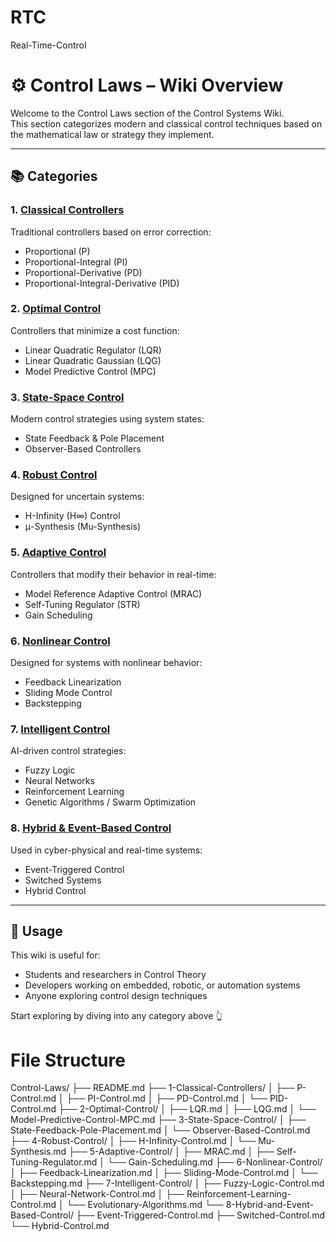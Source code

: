 # RTC
Real-Time-Control
# ⚙️ Control Laws – Wiki Overview

Welcome to the Control Laws section of the Control Systems Wiki.  
This section categorizes modern and classical control techniques based on the mathematical law or strategy they implement.

---

## 📚 Categories

### 1. [Classical Controllers](./1-Classical-Controllers/)
Traditional controllers based on error correction:
- Proportional (P)
- Proportional-Integral (PI)
- Proportional-Derivative (PD)
- Proportional-Integral-Derivative (PID)

### 2. [Optimal Control](./2-Optimal-Control/)
Controllers that minimize a cost function:
- Linear Quadratic Regulator (LQR)
- Linear Quadratic Gaussian (LQG)
- Model Predictive Control (MPC)

### 3. [State-Space Control](./3-State-Space-Control/)
Modern control strategies using system states:
- State Feedback & Pole Placement
- Observer-Based Controllers

### 4. [Robust Control](./4-Robust-Control/)
Designed for uncertain systems:
- H-Infinity (H∞) Control
- μ-Synthesis (Mu-Synthesis)

### 5. [Adaptive Control](./5-Adaptive-Control/)
Controllers that modify their behavior in real-time:
- Model Reference Adaptive Control (MRAC)
- Self-Tuning Regulator (STR)
- Gain Scheduling

### 6. [Nonlinear Control](./6-Nonlinear-Control/)
Designed for systems with nonlinear behavior:
- Feedback Linearization
- Sliding Mode Control
- Backstepping

### 7. [Intelligent Control](./7-Intelligent-Control/)
AI-driven control strategies:
- Fuzzy Logic
- Neural Networks
- Reinforcement Learning
- Genetic Algorithms / Swarm Optimization

### 8. [Hybrid & Event-Based Control](./8-Hybrid-and-Event-Based-Control/)
Used in cyber-physical and real-time systems:
- Event-Triggered Control
- Switched Systems
- Hybrid Control

---

## 📌 Usage

This wiki is useful for:
- Students and researchers in Control Theory
- Developers working on embedded, robotic, or automation systems
- Anyone exploring control design techniques

Start exploring by diving into any category above 👆

# File Structure
Control-Laws/
├── README.md
├── 1-Classical-Controllers/
│   ├── P-Control.md
│   ├── PI-Control.md
│   ├── PD-Control.md
│   └── PID-Control.md
├── 2-Optimal-Control/
│   ├── LQR.md
│   ├── LQG.md
│   └── Model-Predictive-Control-MPC.md
├── 3-State-Space-Control/
│   ├── State-Feedback-Pole-Placement.md
│   └── Observer-Based-Control.md
├── 4-Robust-Control/
│   ├── H-Infinity-Control.md
│   └── Mu-Synthesis.md
├── 5-Adaptive-Control/
│   ├── MRAC.md
│   ├── Self-Tuning-Regulator.md
│   └── Gain-Scheduling.md
├── 6-Nonlinear-Control/
│   ├── Feedback-Linearization.md
│   ├── Sliding-Mode-Control.md
│   └── Backstepping.md
├── 7-Intelligent-Control/
│   ├── Fuzzy-Logic-Control.md
│   ├── Neural-Network-Control.md
│   ├── Reinforcement-Learning-Control.md
│   └── Evolutionary-Algorithms.md
└── 8-Hybrid-and-Event-Based-Control/
    ├── Event-Triggered-Control.md
    ├── Switched-Control.md
    └── Hybrid-Control.md
